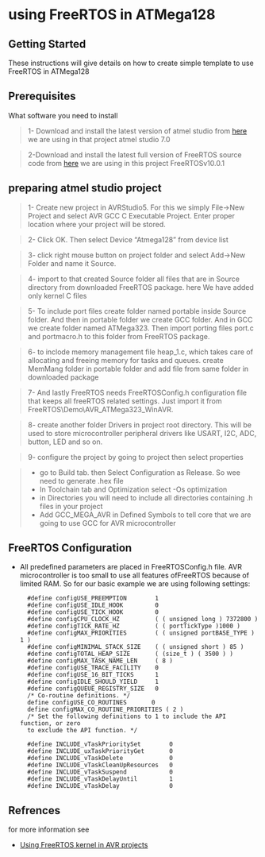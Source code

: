 # using FreeRTOS in ATMega128



## Getting Started

These instructions will give details on how to create simple template to use FreeRTOS in ATMega128

## Prerequisites

What software you need to install 


> 1- Download and install the latest version of atmel studio from [here](http://www.microchip.com/mplab/avr-support/atmel-studio-7)
 we are using in that project atmel studio 7.0
 

> 2-Download and install the latest full version of FreeRTOS source code from [here](https://www.freertos.org/a00104.html)
 we are using in this project FreeRTOSv10.0.1




## preparing atmel studio project
> 1- Create new project in AVRStudio5. For this we simply File->New Project and select AVR GCC C Executable Project. Enter proper location where your project will be stored.

> 2- Click OK. Then select Device “Atmega128” from device list

> 3- click right mouse button on project folder and select Add->New Folder and name it Source.

> 4- import to that created Source folder all files that are in Source directory from downloaded FreeRTOS package. here We have added only kernel C files

> 5- To include port files create folder named portable inside Source folder. And then in portable folder we create GCC folder. And in GCC we create folder named ATMega323. Then import porting files port.c and portmacro.h to this folder from FreeRTOS package.

> 6- to inclode memory management file heap_1.c, which takes care of allocating and freeing memory for tasks and queues. create MemMang folder in portable folder and add file from same folder in downloaded package

> 7- And lastly FreeRTOS needs FreeRTOSConfig.h configuration file that keeps all freeRTOS related settings. Just import it from FreeRTOS\Demo\AVR_ATMega323_WinAVR.

> 8- create another folder Drivers in project root directory. This will be used to store microcontroller peripheral drivers like USART, I2C, ADC, button, LED and so on.

> 9- configure the project by going to project then select properties
	 
  > * go to Build tab. then Select Configuration as Release. So wee need to generate .hex file
  > * In Toolchain tab and Optimization select -Os optimization
  > * in Directories you will need to include all directories containing .h files in your project
  > * Add GCC_MEGA_AVR in Defined Symbols to tell core that we are going to use GCC for AVR microcontroller
  
## FreeRTOS Configuration
* All predefined parameters are placed in FreeRTOSConfig.h file. AVR microcontroller is too small to use all features ofFreeRTOS because of limited RAM. So for our basic example we are using following settings:



		#define configUSE_PREEMPTION        1
		#define configUSE_IDLE_HOOK         0
		#define configUSE_TICK_HOOK         0
		#define configCPU_CLOCK_HZ          ( ( unsigned long ) 7372800 )
		#define configTICK_RATE_HZ          ( ( portTickType )1000 )
		#define configMAX_PRIORITIES        ( ( unsigned portBASE_TYPE ) 1 )
		#define configMINIMAL_STACK_SIZE    ( ( unsigned short ) 85 )
		#define configTOTAL_HEAP_SIZE       ( (size_t ) ( 3500 ) )
		#define configMAX_TASK_NAME_LEN     ( 8 )
		#define configUSE_TRACE_FACILITY    0
		#define configUSE_16_BIT_TICKS      1
		#define configIDLE_SHOULD_YIELD     1
		#define configQUEUE_REGISTRY_SIZE   0
		/* Co-routine definitions. */
		define configUSE_CO_ROUTINES       0
		define configMAX_CO_ROUTINE_PRIORITIES ( 2 )
		/* Set the following definitions to 1 to include the API function, or zero
		to exclude the API function. */
		
		#define INCLUDE_vTaskPrioritySet        0
		#define INCLUDE_uxTaskPriorityGet       0
		#define INCLUDE_vTaskDelete             0
		#define INCLUDE_vTaskCleanUpResources   0
		#define INCLUDE_vTaskSuspend            0
		#define INCLUDE_vTaskDelayUntil         1
		#define INCLUDE_vTaskDelay              0


## Refrences
for more information see 

* [Using FreeRTOS kernel in AVR projects](https://scienceprog.com/using-freertos-kernel-in-avr-projects/)


		
